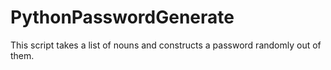 # PythonPasswordGenerate
This script takes a list of nouns and constructs a password randomly out of them.
